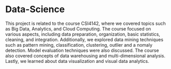 # Data-Science

This project is related to the course CSI4142, where we covered topics such as Big Data,
Analytics, and Cloud Computing. The course focused on various aspects, 
including data preparation, organization, basic statistics, cleaning, 
and integration. Additionally, we explored data mining techniques
such as pattern mining, classification, clustering, outlier and a
nomaly detection. Model evaluation techniques were also discussed.
The course also covered concepts of data warehousing and multi-dimensional analysis.
Lastly, we learned about data visualization and visual data analytics.

